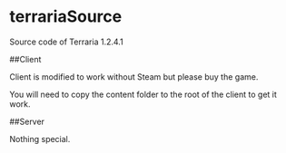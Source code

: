 # terrariaSource

Source code of Terraria 1.2.4.1

##Client

Client is modified to work without Steam but please buy the game.

You will need to copy the content folder to the root of the client to get it work.

##Server

Nothing special.